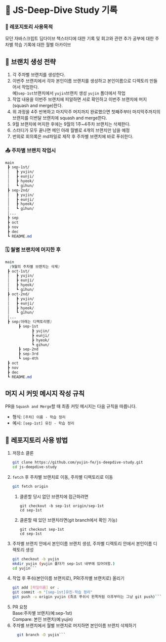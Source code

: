 # 🦎 JS-Deep-Dive Study 기록
### 💾 레포지토리 사용목적
모던 자바스크립트 딥다이브 책스터디에 대한 기록 및 회고와 관련 추가 공부에 대한 주차별 학습 기록에 대한 월별 아카이브
## 🪾 브랜치 생성 전략
1. 각 주차별 브랜치를 생성한다.
2. 이번주 브랜치에서 각자 본인이름 브랜치를 생성하고 본인이름으로 디렉토리 만들어서 작업한다.   
  예)`sep-1st`브랜치에서 `yujin`브랜치 생성 `yujin` 폴더에서 작업
3. 작업 내용을 이번주 브랜치에 피알하면 서로 확인하고 이번주 브랜치에 머지(squash and merge)한다.
4. 위 과정을 4주 반복하고 마지막주 머지까지 완료했으면 첫째주부터 마지막주까지의 브랜치를 이번달 브랜치에 squash and merge한다.
5. 9월 브랜치에 머지한 후에는 9월의 1주~4주차 브랜치는 삭제한다.
6. 스터디가 모두 끝나면 메인 아래 월별로 4개의 브랜치만 남을 예정
7. 번외로 회의록은 md파일로 제작 후 주차별 브랜치에 바로 푸쉬한다.  
### 📤 주차별 브랜치 작업시
```css
main
 ┣ sep-1st/
 │   ┣ yujin/
 │   ┣ eunji/
 │   ┣ hyeok/
 │   ┗ gihun/
 ┣ sep-2nd/
 │   ┣ yujin/
 │   ┣ eunji/
 │   ┣ hyeok/
 │   ┗ gihun/
 │...
 ┣ sep
 ┣ oct
 ┣ nov
 ┣ dec 
 ┗ README.md
 ```

### 🗓️ 월별 브랜치에 머지한 후
```css
main
  (9월의 주차별 브랜치는 삭제)
 ┣ oct-1st/
 │   ┣ yujin/
 │   ┣ eunji/
 │   ┣ hyeok/
 │   ┗ gihun/
 ┣ oct-2nd/
 │   ┣ yujin/
 │   ┣ eunji/
 │   ┣ hyeok/
 │   ┗ gihun/
 │...
 ┣ sep(아래는 디렉토리명)
      ┣ sep-1st
            ┣ yujin/
            ┣ eunji/
            ┣ hyeok/
            ┗ gihun/ 
      ┣ sep-2nd
      ┣ sep-3rd
      ┗ sep-4th
 ┣ oct   
 ┣ nov
 ┣ dec 
 ┗ README.md
 ```
## 머지 시 커밋 메시지 작성 규칙
PR을 `Squash and Merge`할 때 최종 커밋 메시지는 다음 규칙을 따릅니다.   
* 형식: `[주차] 이름 - 학습 정리`
* 예시: `[sep-1st] 유진 - 학습 정리`

## 📝 레포지토리 사용 방법
1. 저장소 클론
    ```bash
    git clone https://github.com/yujin-fe/js-deepdive-study.git
    cd js-deepdive-study
    ```
2. `fetch` 후 주차별 브랜치로 이동, 주차별 디렉토리로 이동
    ```bash
    git fetch origin
    ```
    1) 클론할 당시 없던 브랜치에 접근하려면 
        ```
        git checkout -b sep-1st origin/sep-1st
        cd sep-1st
        ```
    2) 클론할 때 있던 브랜치라면(git branch에서 확인 가능)
        ```
        git checkout sep-1st
        cd sep-1st
        ```
3. 주차별 브랜치 안에서 본인이름 브랜치 생성, 주차별 디렉토리 안에서 본인이름 디렉토리 생성
    ```bash
    git checkout -b yujin
    mkdir yujin (yujin 폴더가 sep-1st 내부에 있어야함.)
    cd yujin```
4. 작업 후 푸쉬(본인이름 브랜치로), PR(주차별 브랜치로) 올리기
    ```bash
    git add [파일이름] or .
    git commit -m "[sep-1st]유진-학습 정리"
    git push -u origin yujin (최초 푸쉬시 왼쪽처럼 이후부터는 그냥 git push)```
5. PR 요청   
  Base:주차별 브랜치(예:sep-1st)  
  Compare: 본인 브랜치(예:yujin)
6. 주차별 브랜치에서 월별 브랜치로 머지하면 본인이름 브랜치 삭제하기
    ```bash
      git branch -D yujin```